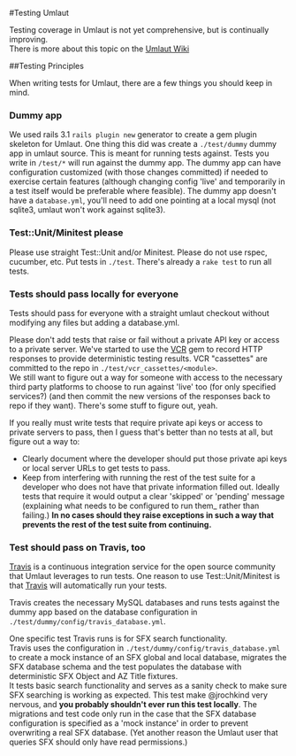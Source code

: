 #Testing Umlaut

Testing coverage in Umlaut is not yet comprehensive, but is continually improving.  
There is more about this topic on the [Umlaut Wiki](https://github.com/team-umlaut/umlaut/wiki/Developing)

##Testing Principles

When writing tests for Umlaut, there are a few things you should keep in mind.

### Dummy app

We used rails 3.1 `rails plugin new` generator to create a gem plugin skeleton for Umlaut. 
One thing this did was create a `./test/dummy` dummy app in umlaut source. 
This is meant for running tests against. Tests you write in `/test/*` will run against the dummy app. 
The dummy app can have configuration customized (with those changes committed) if needed to exercise certain features 
(although changing config 'live' and temporarily in a test itself would be preferable where feasible). 
The dummy app doesn't have a `database.yml`, you'll need to add one pointing at a local mysql 
(not sqlite3, umlaut won't work against sqlite3). 

### Test::Unit/Minitest please

Please use straight Test::Unit and/or Minitest.  Please do not use rspec, cucumber, etc. Put tests in `./test`.  There's already a `rake test` to run all tests.

### Tests should pass locally for everyone

Tests should pass for everyone with a straight umlaut checkout without modifying any files but adding a database.yml. 

Please don't add tests that raise or fail without a private API key or access to a private server. 
We've started to use the [VCR](https://github.com/myronmarston/vcr) gem to record HTTP responses to provide deterministic testing results.
VCR "cassettes" are committed to the repo in `./test/vcr_cassettes/<module>`.  
We still want to figure out a way for someone with access to the necessary third party platforms to 
choose to run against 'live' too (for only specified services?) 
(and then commit the new versions of the responses back to repo if they want). 
There's some stuff to figure out, yeah.

If you really must write tests that require private api keys or access to private servers to pass, 
then I guess that's better than no tests at all, but figure out a way to:

* Clearly document where the developer should put those private api keys or local server URLs to get tests to pass. 
* Keep from interfering with running the rest of the test suite for a developer who does not have that private information filled out. 
  Ideally tests that require it would output a clear 'skipped' or 'pending' message 
  (explaining what needs to be configured to run them_ rather than failing.)
  **In no cases should they raise exceptions in such a way that prevents the rest of the test suite from continuing.**

### Test should pass on Travis, too

[Travis](http://travis-ci.org) is a continuous integration service for the open source community that Umlaut leverages to run tests.
One reason to use Test::Unit/Minitest is that [Travis](https://travis-ci.org/#!/team-umlaut/umlaut) will automatically run your tests.

Travis creates the necessary MySQL databases and runs tests against the dummy app based on the database configuration in
`./test/dummy/config/travis_database.yml`.

One specific test Travis runs is for SFX search functionality.  
Travis uses the configuration in `./test/dummy/config/travis_database.yml` to create a mock instance of an 
SFX global and local database, migrates the SFX database schema and the test populates the database with 
deterministic SFX Object and AZ Title fixtures.  
It tests basic search functionality and serves as a sanity check to make sure SFX searching is working as expected.
This test make @jrochkind very nervous, and **you probably shouldn't ever run this test locally**.  The migrations and test code
only run in the case that the SFX database configuration is specified as a 'mock instance' in order to prevent overwriting
a real SFX database. (Yet another reason the Umlaut user that queries SFX should only have read permissions.)

